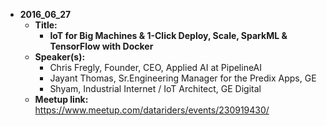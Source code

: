 - **2016_06_27**
  - **Title:**
    - **IoT for Big Machines & 1-Click Deploy, Scale, SparkML & TensorFlow with Docker**
  - **Speaker(s):**
    - Chris Fregly, Founder, CEO, Applied AI at PipelineAI
    - Jayant Thomas, Sr.Engineering Manager for the Predix Apps, GE
    - Shyam, Industrial Internet / IoT Architect, GE Digital
  - **Meetup link:**  https://www.meetup.com/datariders/events/230919430/
